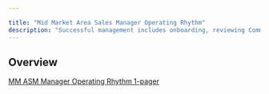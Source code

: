 ```yaml
---

title: "Mid Market Area Sales Manager Operating Rhythm"
description: "Successful management includes onboarding, reviewing Command Plans, opportunity coaching, strategic coaching, career development and performance management"
---
```









## Overview

[MM ASM Manager Operating Rhythm 1-pager](https://docs.google.com/spreadsheets/d/1dOtJq4SfUxZUy313f4-4tnGy0o-iuWjM3KF3DXT5EEI/edit#gid=0)
